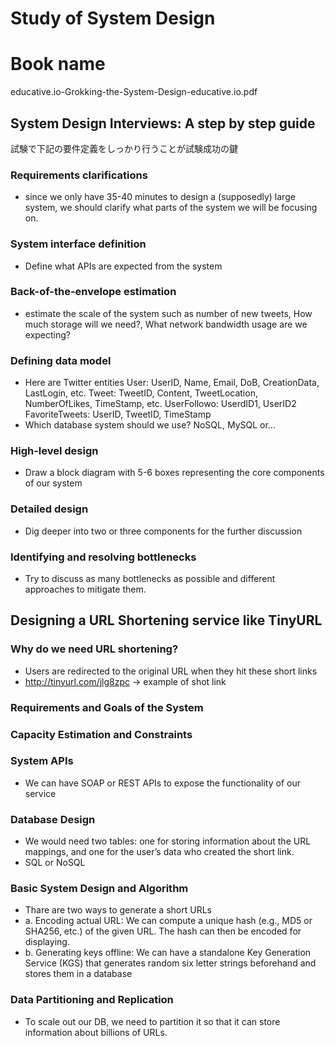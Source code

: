 # Study of System Design

# Book name

educative.io-Grokking-the-System-Design-educative.io.pdf

## System Design Interviews: A step by step guide

試験で下記の要件定義をしっかり行うことが試験成功の鍵

### Requirements clarifications

- since we only have 35-40 minutes to design a (supposedly) large system, we should clarify what parts of the system we will be focusing on.

### System interface definition

- Define what APIs are expected from the system

### Back-of-the-envelope estimation

- estimate the scale of the system such as number of new tweets, How much storage will we need?, What network bandwidth usage are we expecting?

### Defining data model

- Here are Twitter entities
  User: UserID, Name, Email, DoB, CreationData, LastLogin, etc.
  Tweet: TweetID, Content, TweetLocation, NumberOfLikes, TimeStamp, etc.
  UserFollowo: UserdID1, UserID2
  FavoriteTweets: UserID, TweetID, TimeStamp
- Which database system should we use? NoSQL, MySQL or...

### High-level design

- Draw a block diagram with 5-6 boxes representing the core components of our system

### Detailed design

- Dig deeper into two or three components for the further discussion

### Identifying and resolving bottlenecks

- Try to discuss as many bottlenecks as possible and different approaches to mitigate them.

## Designing a URL Shortening service like TinyURL

### Why do we need URL shortening?

- Users are redirected to the original URL when they hit these short links
- http://tinyurl.com/jlg8zpc -> example of shot link

### Requirements and Goals of the System

### Capacity Estimation and Constraints

### System APIs

- We can have SOAP or REST APIs to expose the functionality of our service

### Database Design

- We would need two tables: one for storing information about the URL mappings, and one for the user’s data who created the short link.
- SQL or NoSQL

### Basic System Design and Algorithm

- Thare are two ways to generate a short URLs
- a. Encoding actual URL: We can compute a unique hash (e.g., MD5 or SHA256, etc.) of the given URL. The hash can then be
  encoded for displaying.
- b. Generating keys offline: We can have a standalone Key Generation Service (KGS) that generates random six letter strings
  beforehand and stores them in a database

### Data Partitioning and Replication

- To scale out our DB, we need to partition it so that it can store information about billions of URLs.
